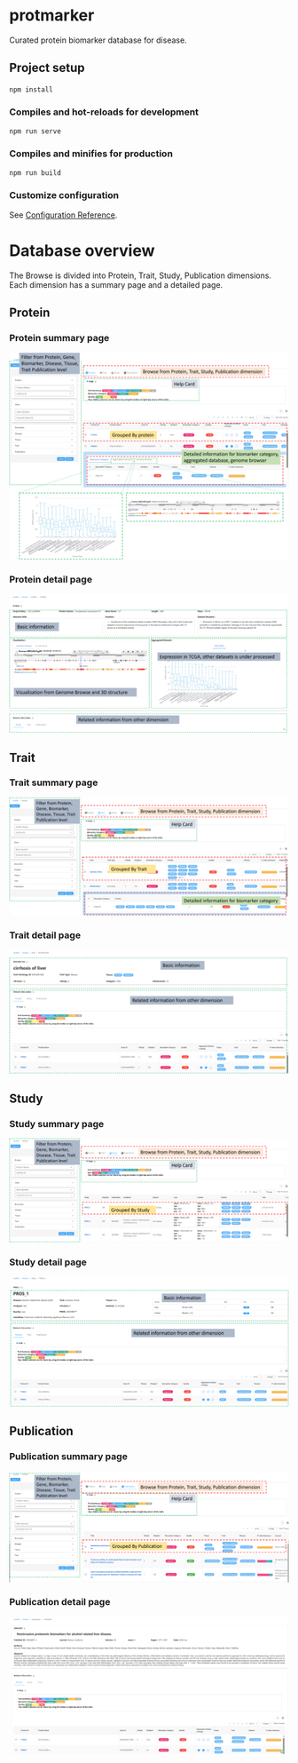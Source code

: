 # protmarker
Curated protein biomarker database for disease.
## Project setup
```
npm install
```
### Compiles and hot-reloads for development
```
npm run serve
```
### Compiles and minifies for production
```
npm run build
```
### Customize configuration
See [Configuration Reference](https://cli.vuejs.org/config/).


# Database overview
The Browse is divided into Protein, Trait, Study, Publication dimensions. Each dimension has a summary page and a detailed page.
## Protein
### Protein summary page
![avatar](./pic/protein-sumarry.png)

### Protein detail page
![avatar](./pic/protein-detail.png)

## Trait
### Trait summary page
![avatar](./pic/trait-sumarry.png)

### Trait detail page
![avatar](./pic/trait-detail.png)

## Study
### Study summary page
![avatar](./pic/study-sumarry.png)

### Study detail page
![avatar](./pic/study-detail.png)

## Publication
### Publication summary page
![avatar](./pic/publication-sumarry.png)

### Publication detail page
![avatar](./pic/publication-detail.png)